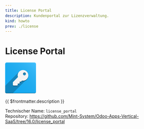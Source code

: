 ```yaml
---
title: License Portal
description: Kundenportal zur Lizenzverwaltung.
kind: howto
prev: ./license
---
```


# License Portal

![odoo_icons_license](attachments/odoo_icons_license.png)

{{ $frontmatter.description }}

Technischer Name: `license_portal`\
Repository: <https://github.com/Mint-System/Odoo-Apps-Vertical-SaaS/tree/16.0/license_portal>
